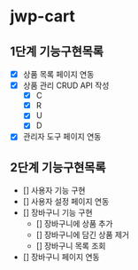 # jwp-cart

## 1단계 기능구현목록
- [x] 상품 목록 페이지 연동
- [x] 상품 관리 CRUD API 작성
  - [x] C
  - [x] R
  - [x] U
  - [x] D
- [x] 관리자 도구 페이지 연동

## 2단계 기능구현목록
- [] 사용자 기능 구현
- [] 사용자 설정 페이지 연동
- [] 장바구니 기능 구현
  - [] 장바구니에 상품 추가
  - [] 장바구니에 담긴 상품 제거
  - [] 장바구니 목록 조회
- [] 장바구니 페이지 연동

